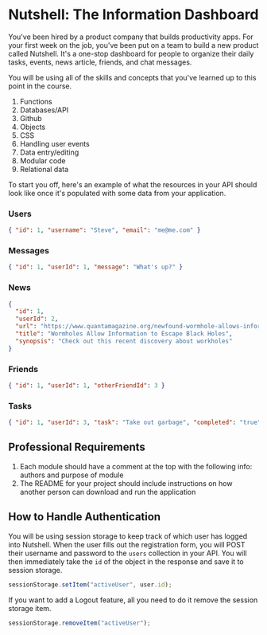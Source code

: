 # Nutshell: The Information Dashboard

You've been hired by a product company that builds productivity apps. For your first week on the job, you've been put on a team to build a new product called Nutshell. It's a one-stop dashboard for people to organize their daily tasks, events, news article, friends, and chat messages.

You will be using all of the skills and concepts that you've learned up to this point in the course.

1. Functions
1. Databases/API
1. Github
1. Objects
1. CSS
1. Handling user events
1. Data entry/editing
1. Modular code
1. Relational data

To start you off, here's an example of what the resources in your API should look like once it's populated with some data from your application.

### Users

```json
{ "id": 1, "username": "Steve", "email": "me@me.com" }
```

### Messages

```json
{ "id": 1, "userId": 1, "message": "What's up?" }
```

### News

```json
{
  "id": 1,
  "userId": 2,
  "url": "https://www.quantamagazine.org/newfound-wormhole-allows-information-to-escape-black-holes-20171023/",
  "title": "Wormholes Allow Information to Escape Black Holes",
  "synopsis": "Check out this recent discovery about workholes"
}
```

### Friends

```json
{ "id": 1, "userId": 1, "otherFriendId": 3 }
```

### Tasks

```json
{ "id": 1, "userId": 3, "task": "Take out garbage", "completed": "true" }
```

## Professional Requirements

1. Each module should have a comment at the top with the following info: authors and purpose of module
1. The README for your project should include instructions on how another person can download and run the application

## How to Handle Authentication

You will be using session storage to keep track of which user has logged into Nutshell. When the user fills out the registration form, you will POST their username and password to the `users` collection in your API. You will then immediately take the `id` of the object in the response and save it to session storage.

```js
sessionStorage.setItem("activeUser", user.id);
```

If you want to add a Logout feature, all you need to do it remove the session storage item.

```js
sessionStorage.removeItem("activeUser");
```
